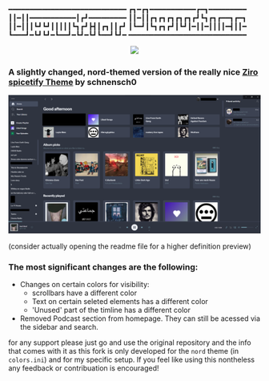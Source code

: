 ━━━━━━━━━━━━━━━━━━━━━━━━━━━━
┏┓━┏┓━━━━━━━━━━━┏━┓━━━━━━━━━
┃┃━┃┃━━━━━━━━━━━┃┏┛━━━━━━━━━
┃┃━┃┃┏┓┏┓┏┓┏┓┏┓┏┛┗┓┏┓┏━━┓┏━┓
┃┃━┃┃┃┗┛┗┛┃┃┃┃┃┗┓┏┛┣┫┃┏┓┃┃┏┛
┃┗━┛┃┗┓┏┓┏┛┃┗┛┃━┃┃━┃┃┃┃━┫┃┃━
┗━━━┛━┗┛┗┛━┗━━┛━┗┛━┗┛┗━━┛┗┛━
━━━━━━━━━━━━━━━━━━━━━━━━━━━━

<p align="center"><a href="https://www.nordtheme.com" target="_blank"><img src="https://raw.githubusercontent.com/arcticicestudio/nord-docs/develop/assets/images/nord/repository-hero.svg?sanitize=true"/></a></p>

### A slightly changed, nord-themed version of the really nice [Ziro spicetify Theme](https://github.com/schnensch0/ziro) by schnensch0

![Preview Screenshot](Screenshot.png)

(consider actually opening the readme file for a higher definition preview)


### The most significant changes are the following:

- Changes on certain colors for visibility:
  - scrollbars have a different color
  - Text on certain seleted elements has a different color
  - 'Unused' part of the timline has a different color
- Removed Podcast section from homepage. They can still be acessed via the sidebar and search. 


for any support please just go and use the original repository and the info that comes with it as this fork is only developed for the `nord` theme (in `colors.ini`) and for my specific setup. If you feel like using this nontheless any feedback or contribuation is encouraged!
